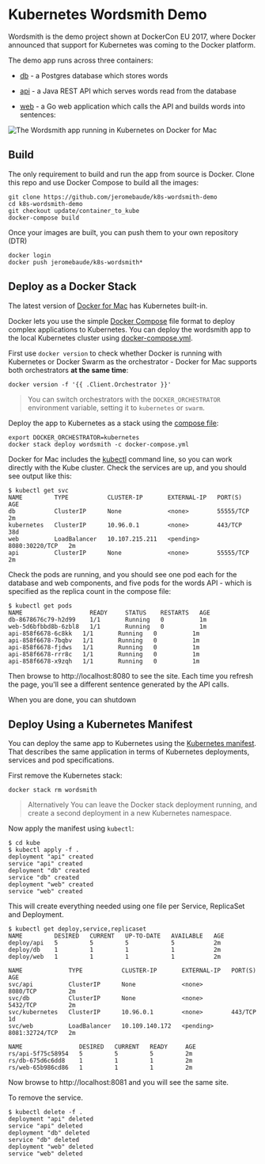 # Kubernetes Wordsmith Demo

Wordsmith is the demo project shown at DockerCon EU 2017, where Docker announced that support for Kubernetes was coming to the Docker platform.

The demo app runs across three containers:

- [db](db/Dockerfile) - a Postgres database which stores words

- [api](api/Dockerfile) - a Java REST API which serves words read from the database

- [web](web/Dockerfile) - a Go web application which calls the API and builds words into sentences:

![The Wordsmith app running in Kubernetes on Docker for Mac](img/dockercon_EU_17.jpg)

## Build

The only requirement to build and run the app from source is Docker. Clone this repo and use Docker Compose to build all the images:

```
git clone https://github.com/jeromebaude/k8s-wordsmith-demo
cd k8s-wordsmith-demo
git checkout update/container_to_kube
docker-compose build
```

Once your images are built, you can push them to your own repository (DTR)

```
docker login
docker push jeromebaude/k8s-wordsmith*
```


## Deploy as a Docker Stack

The latest version of [Docker for Mac](https://www.docker.com/docker-mac) has Kubernetes built-in.

Docker lets you use the simple [Docker Compose](https://docs.docker.com/compose/) file format to deploy complex applications to Kubernetes. You can deploy the wordsmith app to the local Kubernetes cluster using [docker-compose.yml](docker-compose.yml).

First use `docker version` to check whether Docker is running with Kubernetes or Docker Swarm as the orchestrator - Docker for Mac supports both orchestrators **at the same time**:

```
docker version -f '{{ .Client.Orchestrator }}'
```

> You can switch orchestrators with the `DOCKER_ORCHESTRATOR` environment variable, setting it to `kubernetes` or `swarm`.

Deploy the app to Kubernetes as a stack using the [compose file](docker-compose.yml):

```
export DOCKER_ORCHESTRATOR=kubernetes
docker stack deploy wordsmith -c docker-compose.yml
```

Docker for Mac includes the [kubectl](https://kubernetes.io/docs/reference/kubectl/overview/) command line, so you can work directly with the Kube cluster. Check the services are up, and you should see output like this:

```
$ kubectl get svc
NAME         TYPE           CLUSTER-IP       EXTERNAL-IP   PORT(S)          AGE
db           ClusterIP      None             <none>        55555/TCP        2m
kubernetes   ClusterIP      10.96.0.1        <none>        443/TCP          38d
web          LoadBalancer   10.107.215.211   <pending>     8080:30220/TCP   2m
api          ClusterIP      None             <none>        55555/TCP        2m
```

Check the pods are running, and you should see one pod each for the database and web components, and five pods for the words API - which is specified as the replica count in the compose file:

```
$ kubectl get pods
NAME                   READY     STATUS    RESTARTS   AGE
db-8678676c79-h2d99    1/1       Running   0          1m
web-5d6bfbbd8b-6zbl8   1/1       Running   0          1m
api-858f6678-6c8kk   1/1       Running   0          1m
api-858f6678-7bqbv   1/1       Running   0          1m
api-858f6678-fjdws   1/1       Running   0          1m
api-858f6678-rrr8c   1/1       Running   0          1m
api-858f6678-x9zqh   1/1       Running   0          1m
```

Then browse to http://localhost:8080 to see the site. Each time you refresh the page, you'll see a different sentence generated by the API calls.

When you are done, you can shutdown

## Deploy Using a Kubernetes Manifest

You can deploy the same app to Kubernetes using the [Kubernetes manifest](kube-deployment.yml). That describes the same application in terms of Kubernetes deployments, services and pod specifications.

First remove the Kubernetes stack:

```
docker stack rm wordsmith
```

> Alternatively You can leave the Docker stack deployment running, and create a second deployment in a new Kubernetes namespace.

Now apply the manifest using `kubectl`:

```
$ cd kube
$ kubectl apply -f .
deployment "api" created
service "api" created
deployment "db" created
service "db" created
deployment "web" created
service "web" created
```

This will create everything needed using one file per Service, ReplicaSet and Deployment.

```
$ kubectl get deploy,service,replicaset
NAME         DESIRED   CURRENT   UP-TO-DATE   AVAILABLE   AGE
deploy/api   5         5         5            5           2m
deploy/db    1         1         1            1           2m
deploy/web   1         1         1            1           2m

NAME             TYPE           CLUSTER-IP       EXTERNAL-IP   PORT(S)          AGE
svc/api          ClusterIP      None             <none>        8080/TCP         2m
svc/db           ClusterIP      None             <none>        5432/TCP         2m
svc/kubernetes   ClusterIP      10.96.0.1        <none>        443/TCP          1d
svc/web          LoadBalancer   10.109.140.172   <pending>     8081:32724/TCP   2m

NAME                DESIRED   CURRENT   READY     AGE
rs/api-5f75c58954   5         5         5         2m
rs/db-675d6c6dd8    1         1         1         2m
rs/web-65b986cd86   1         1         1         2m
```


Now browse to http://localhost:8081 and you will see the same site.

To remove the service.

```
$ kubectl delete -f .
deployment "api" deleted
service "api" deleted
deployment "db" deleted
service "db" deleted
deployment "web" deleted
service "web" deleted
```
